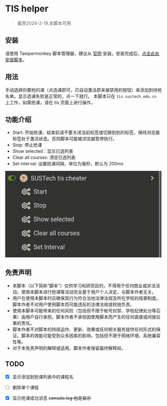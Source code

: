 # TIS helper

> 截至2024-2-19,本脚本可用



## 安装

请使用 Tampermonkey 脚本管理器，建议从 [官网](https://www.tampermonkey.net/) 安装。安装完成后，[点击此处安装脚本](https://raw.githubusercontent.com/vollate/SUSTech-tis-cheater/main/tis-cheater.user.js)。

## 用法

手动选择你要抢的课（点选课即可，已自动激活原来被禁用的按钮）来添加到待抢名单。显示选课失败是正常的，点一下就行。
本脚本只在 `tis.sustech.edu.cn` 上工作，如需抢课，请在 tis 页面上进行操作。
## 功能介绍
- Start: 开始抢课，结束前请不要关闭当前标签或切换到别的标签，保持浏览器标签处于激活状态。否则脚本可能被浏览器暂停执行。
- Stop: 停止抢课
- Show selected：显示已选列表
- Clear all courses: 清空已选列表
- Set interval: 设置抢课间隔，单位为毫秒，默认为 200ms

![exmaple](img/example.png)

## 免责声明

- 本脚本（以下简称“脚本”）仅供学习和研究目的，不得用于任何商业或非法活动。使用本脚本进行抢课等活动完全基于用户个人决定，与脚本作者无关。
- 用户在使用本脚本时应确保其行为符合当地法律法规及所在学校的规章制度。脚本作者不对用户使用脚本而可能违反的法律法规或校规负责。
- 使用本脚本可能带来的任何风险（包括但不限于帐号封禁、学校纪律处分等后果）由用户自行承担。脚本作者不承担因使用脚本而产生的任何直接或间接后果的责任。
- 脚本作者不对脚本的持续运作、更新、效果或任何相关服务提供任何形式的保证。脚本的效能可能受到众多因素的影响，包括但不限于网络环境、系统兼容性等。
- 对于本免责声明的解释或适用，脚本作者保留最终解释权。

## TODO

- [x] 显示添加到抢课列表中的课程名
- [ ] 删除单个课程
- [x] 显示抢课成功消息 ~~console.log 也是显示~~

